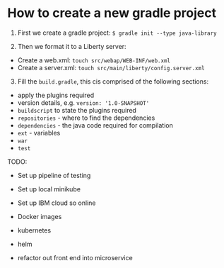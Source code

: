 # How to create a new gradle project

1. First we create a gradle project: `$ gradle init --type java-library`

2. Then we format it to a Liberty server:

  * Create a web.xml: `touch src/webap/WEB-INF/web.xml`
  * Create a server.xml: `touch src/main/liberty/config.server.xml`

3. Fill the `build.gradle`, this cis comprised of the following sections:

  * apply the plugins required
  * version details, e.g. `version: '1.0-SNAPSHOT'`
  * `buildscript` to state the plugins required
  * `repositories` - where to find the dependencies
  * `dependencies` - the java code required for compilation
  * `ext` - variables
  * `war`
  * `test`






TODO:

* Set up pipeline of testing

* Set up local minikube

* Set up IBM cloud so online

* Docker images

* kubernetes

* helm

* refactor out front end into microservice
